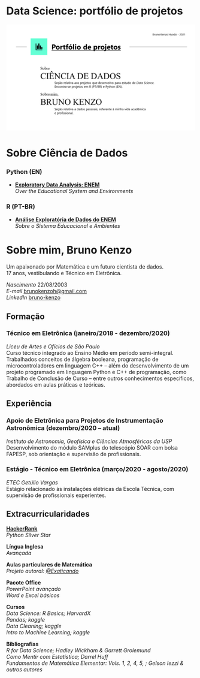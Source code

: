 # **Data Science: portfólio de projetos**

![](https://github.com/KenzoBH/Data-Science/blob/main/Images/Slide1.PNG)

# **Sobre Ciência de Dados**

### **Python (EN)**
  - [**Exploratory Data Analysis: ENEM**](https://github.com/KenzoBH/Data-Science/blob/main/ENEM_Python/ENEM_EDA_Python.ipynb)   
  *Over the Educational System and Environments*

### **R (PT-BR)**
  - [**Análise Exploratória de Dados do
ENEM**](https://github.com/KenzoBH/Data-Science/blob/main/ENEM_R/ENEM_R.md)   
*Sobre o Sistema Educacional e Ambientes*

# **Sobre mim, Bruno Kenzo**

Um apaixonado por Matemática e um futuro cientista de dados.   
17 anos, vestibulando e Técnico em Eletrônica.

*Nascimento* 22/08/2003   
*E-mail*
<a href="mailto:brunokenzoh@gmail.com" class="email">brunokenzoh@gmail.com</a>   
*LinkedIn* [bruno-kenzo](https://www.linkedin.com/in/bruno-kenzo/)

## **Formação**

### **Técnico em Eletrônica** (janeiro/2018 - dezembro/2020)  
*Liceu de Artes e Ofícios de São Paulo*  
Curso técnico integrado ao Ensino Médio em período semi-integral.
Trabalhados conceitos de álgebra booleana, programação de
microcontroladores em linguagem C++ – além do desenvolvimento de um
projeto programado em linguagem Python e C++ de programação, como
Trabalho de Conclusão de Curso – entre outros conhecimentos específicos,
abordados em aulas práticas e teóricas.

## **Experiência**

### **Apoio de Eletrônica para Projetos de Instrumentação Astronômica** (dezembro/2020 – atual)  
*Instituto de Astronomia, Geofísica e Ciências Atmosféricas da USP*  
Desenvolvimento do módulo SAMplus do telescópio SOAR com bolsa FAPESP, sob
orientação e supervisão de profissionais.

### **Estágio - Técnico em Eletrônica** (março/2020 - agosto/2020)  
*ETEC Getúlio Vargas*  
Estágio relacionado às instalações elétricas da Escola Técnica, com
supervisão de profissionais experientes.


## **Extracurricularidades**

[**HackerRank**](https://www.hackerrank.com/brunokenzoh)  
*Python Silver Star*

**Língua Inglesa**  
*Avançada*

**Aulas particulares de Matemática**   
*Projeto autoral: [@Exaticando](https://www.instagram.com/exaticando/)*

**Pacote Office**   
*PowerPoint avançado*   
*Word e Excel básicos*

**Cursos**   
*Data Science: R Basics; HarvardX*   
*Pandas; kaggle*   
*Data Cleaning; kaggle*   
*Intro to Machine Learning; kaggle*

**Bibliografias**   
*R for Data Science; Hadley Wickham & Garrett Grolemund*   
*Como Mentir com Estatística; Darrel Huff*   
*Fundamentos de Matemática Elementar: Vols. 1, 2, 4, 5, ; Gelson Iezzi & outros autores*
